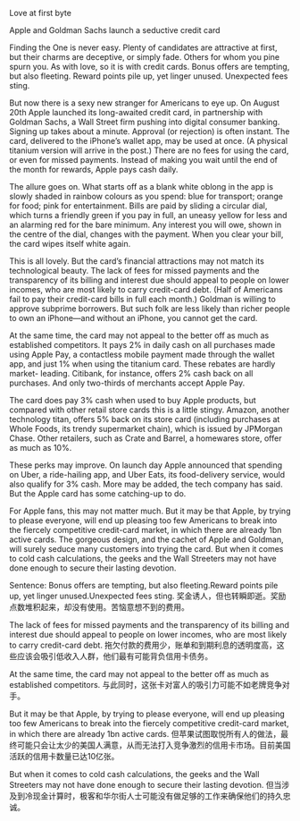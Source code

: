 Love at first byte

Apple and Goldman Sachs launch a seductive credit card 

Finding the One is never easy. Plenty of candidates are attractive at first, but their charms are deceptive, or simply fade. Others for whom you pine spurn you. As with love, so it is with credit cards. Bonus offers are tempting, but also fleeting. Reward points pile up, yet linger unused. Unexpected fees sting.

But now there is a sexy new stranger for Americans to eye up. On August 20th Apple launched its long-awaited credit card, in partnership with Goldman Sachs, a Wall Street firm pushing into digital consumer banking. Signing up takes about a minute. Approval (or rejection) is often instant. The card, delivered to the iPhone’s wallet app, may be used at once. (A physical titanium version will arrive in the post.) There are no fees for using the card, or even for missed payments. Instead of making you wait until the end of the month for rewards, Apple pays cash daily.

The allure goes on. What starts off as a blank white oblong in the app is slowly shaded in rainbow colours as you spend: blue for transport; orange for food; pink for entertainment. Bills are paid by sliding a circular dial, which turns a friendly green if you pay in full, an uneasy yellow for less and an alarming red for the bare minimum. Any interest you will owe, shown in the centre of the dial, changes with the payment. When you clear your bill, the card wipes itself white again.

This is all lovely. But the card’s financial attractions may not match its technological beauty. The lack of fees for missed payments and the transparency of its billing and interest due should appeal to people on lower incomes, who are most likely to carry credit-card debt. (Half of Americans fail to pay their credit-card bills in full each month.) Goldman is willing to approve subprime borrowers. But such folk are less likely than richer people to own an iPhone—and without an iPhone, you cannot get the card.

At the same time, the card may not appeal to the better off as much as established competitors. It pays 2% in daily cash on all purchases made using Apple Pay, a contactless mobile payment made through the wallet app, and just 1% when using the titanium card. These rebates are hardly market- leading. Citibank, for instance, offers 2% cash back on all purchases. And only two-thirds of merchants accept Apple Pay.

The card does pay 3% cash when used to buy Apple products, but compared with other retail store cards this is a little stingy. Amazon, another technology titan, offers 5% back on its store card (including purchases at Whole Foods, its trendy supermarket chain), which is issued by JPMorgan Chase. Other retailers, such as Crate and Barrel, a homewares store, offer as much as 10%.

These perks may improve. On launch day Apple announced that spending on Uber, a ride-hailing app, and Uber Eats, its food-delivery service, would also qualify for 3% cash. More may be added, the tech company has said. But the Apple card has some catching-up to do.

For Apple fans, this may not matter much. But it may be that Apple, by trying to please everyone, will end up pleasing too few Americans to break into the fiercely competitive credit-card market, in which there are already 1bn active cards. The gorgeous design, and the cachet of Apple and Goldman, will surely seduce many customers into trying the card. But when it comes to cold cash calculations, the geeks and the Wall Streeters may not have done enough to secure their lasting devotion.

Sentence:
Bonus offers are tempting, but also fleeting.Reward points pile up, yet linger unused.Unexpected fees sting.
奖金诱人，但也转瞬即逝。奖励点数堆积起来，却没有使用。苦恼意想不到的费用。

The lack of fees for missed payments and the transparency of its billing and interest due should appeal to people on lower incomes, who are most likely to carry credit-card debt.
拖欠付款的费用少，账单和到期利息的透明度高，这些应该会吸引低收入人群，他们最有可能背负信用卡债务。

At the same time, the card may not appeal to the better off as much as established competitors.
与此同时，这张卡对富人的吸引力可能不如老牌竞争对手。

But it may be that Apple, by trying to please everyone, will end up pleasing too few Americans to break into the fiercely competitive credit-card market, in which there are already 1bn active cards.
但苹果试图取悦所有人的做法，最终可能只会让太少的美国人满意，从而无法打入竞争激烈的信用卡市场。目前美国活跃的信用卡数量已达10亿张。

But when it comes to cold cash calculations, the geeks and the Wall Streeters may not have done enough to secure their lasting devotion.
但当涉及到冷现金计算时，极客和华尔街人士可能没有做足够的工作来确保他们的持久忠诚。